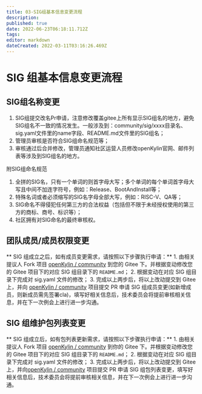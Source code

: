 ```yaml
---
title: 03-SIG组基本信息变更流程
description: 
published: true
date: 2022-06-23T06:18:11.712Z
tags: 
editor: markdown
dateCreated: 2022-03-11T03:16:26.469Z
---
```


# SIG 组基本信息变更流程

## SIG组名称变更

1. SIG组提交改名Pr申请，注意修改覆盖gitee上所有显示SIG组名的地方，避免SIG组名不一致的情况发生。一般涉及到：community/sig/xxxx目录名、sig.yaml文件里的name字段、README.md文件里的SIG组名；
2. 管理员审核是否符合SIG组命名规范等；
3. 审核通过后合并修改，管理员通知社区运营人员修改openKylin官网、邮件列表等涉及到SIG组名的地方。

附SIG组命名规范
1. 全拼的SIG名，只有一个单词的则首字母大写；多个单词的每个单词首字母大写且中间不加连字符号，例如：Release、BootAndInstall等； 
2. 特殊名词或者必须缩写的SIG名字母全部大写，例如：RISC-V、QA等； 
3. SIG命名不得侵犯任何第三方的合法权益（包括但不限于未经授权使用的第三方的商标、商号、标识等）；
4. 社区拥有对SIG命名的最终审核权。

## 团队成员/成员权限变更
** SIG 组成立之后，如有成员变更需求，请按照以下步骤执行申请：**
    1. 由相关提议人 Fork 项目 [openKylin / community](https://gitee.com/openkylin/community)  到您的 Gitee 下。并根据变动修改您的 Gitee 项目下的对应 SIG 组目录下的 `README.md`；
    2. 根据变动在对应 SIG 组目录下完成对 sig.yaml 文件的修改；
    3. 完成以上两步后，将以上改动提交到 Gitee 上，并向 [openKylin / community](https://gitee.com/openkylin/community) 项目提交 PR 申请 SIG 组成员变更(如新增成员，则新成员需先签署cla)，填写好相关信息后，技术委员会将提前审核相关信息，并在下一次例会上进行进一步沟通。

## SIG 组维护包列表变更
** SIG 组成立后，如有包列表更新需求，请按照以下步骤执行申请：**
    1. 由相关提议人 Fork 项目 [openKylin / community](https://gitee.com/openkylin/community) 到你的 Gitee 下。并根据变动修改您的 Gitee 项目下的对应 SIG 组目录下的 `README.md`；
    2. 根据变动在对应 SIG 组目录下完成对 sig.yaml 文件的修改；
    3. 完成以上两步后，将以上改动提交到 Gitee 上，并向[openKylin / community](https://gitee.com/openkylin/community) 项目提交 PR 申请 SIG 组包列表变更，填写好相关信息后，技术委员会将提前审核相关信息，并在下一次例会上进行进一步沟通。